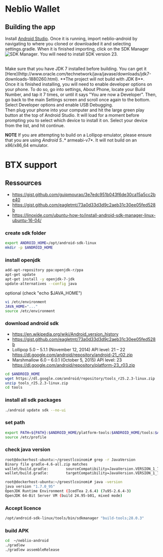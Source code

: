 Neblio Wallet
===============


## Building the app

Install [Android Studio](https://developer.android.com/sdk/installing/studio.html). Once it is
running, import neblio-android by navigating to where you cloned or downloaded it and selecting
settings.gradle. When it is finished importing, click on the SDK Manager ![SDK Manager](https://developer.android.com/images/tools/sdk-manager-studio.png). You will need to install SDK version 23.

<br/>
Make sure that you have JDK 7 installed before building. You can get it [Here](http://www.oracle.com/technetwork/java/javase/downloads/jdk7-downloads-1880260.html). **The project will not build with JDK 8**.

<br/>
Once it is finished installing, you will need to enable developer options on your phone. To do so,
go into settings, About Phone, locate your Build Number, and tap it 7 times, or until it says
"You are now a Developer". Then, go back to the main Settings screen and scroll once again to the
bottom. Select Developer options and enable USB Debugging.

<br/>
Then plug your phone into your computer and hit the large green play button at the top of
Android Studio. It will load for a moment before prompting you to select which device to install
it on. Select your device from the list, and hit continue.

**NOTE**
If you are attempting to build on a Lollipop emulator, please ensure that you are using *Android 5.*.* armeabi-v7*. It will not build on an x86/x86_64 emulator.


# BTX support

## Ressources
* https://gist.github.com/guipmourao/3e7edc951b043f6de30ca15a5cc2be40
* https://gist.github.com/eagletmt/73a0d33d3d9c2aeb31c30ee05fed528b
* https://linoxide.com/ubuntu-how-to/install-android-sdk-manager-linux-ubuntu-16-04/


### create sdk folder
```sh
export ANDROID_HOME=/opt/android-sdk-linux
mkdir -p $ANDROID_HOME
```

### install openjdk
```sh
add-apt-repository ppa:openjdk-r/ppa
apt-get update
apt-get install -y openjdk-7-jdk
update-alternatives --config java
```

optional (check "echo $JAVA_HOME")
```sh
vi /etc/environment
JAVA_HOME="..."
source /etc/environment
```

### download android sdk
* https://en.wikipedia.org/wiki/Android_version_history
* https://gist.github.com/eagletmt/73a0d33d3d9c2aeb31c30ee05fed528b
* Lollipop 	5.0 – 5.1.1 	(November 12, 2014) 	API level: 21 – 22 https://dl.google.com/android/repository/android-21_r02.zip
* Marshmallow 	6.0 – 6.0.1 	(October 5, 2015) 	API level: 23 https://dl.google.com/android/repository/platform-23_r03.zip

```sh
cd $ANDROID_HOME
wget https://dl.google.com/android/repository/tools_r25.2.3-linux.zip
unzip tools_r25.2.3-linux.zip
cd tools
```

### install all sdk packages
```sh
./android update sdk --no-ui
```

### set path
```sh
export PATH=${PATH}:$ANDROID_HOME/platform-tools:$ANDROID_HOME/tools:$ANDROID_HOME/build-tools/29.0.2/
source /etc/profile
```

### check java version
```sh
root@dockerhost-ubuntu:~/groestlcoinomi# grep -r JavaVersion
Binary file gradle-4.6-all.zip matches
wallet/build.gradle:        sourceCompatibility=JavaVersion.VERSION_1_7
wallet/build.gradle:        targetCompatibility=JavaVersion.VERSION_1_7
```

```sh
root@dockerhost-ubuntu:~/groestlcoinomi# java -version
java version "1.7.0_95"
OpenJDK Runtime Environment (IcedTea 2.6.4) (7u95-2.6.4-3)
OpenJDK 64-Bit Server VM (build 24.95-b01, mixed mode)
```

### Accept licence
```sh
/opt/android-sdk-linux/tools/bin/sdkmanager "build-tools;28.0.3"
```

### build APK
```sh
cd  ~/neblio-android
./gradlew 
./gradlew assembleRelease
```

